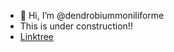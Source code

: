 - 👋 Hi, I’m @dendrobiummoniliforme
- This is under construction!!
- [Linktree](https://linktr.ee/dendrobiummoniliforme)
